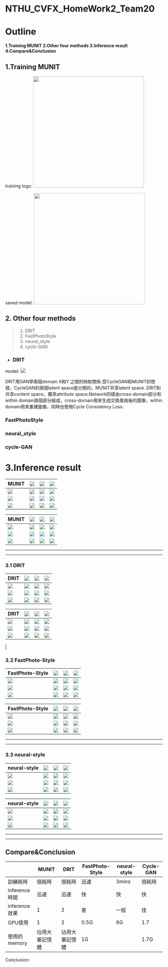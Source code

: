 
# NTHU_CVFX_HomeWork2_Team20



# Outline

**1.Training MUNIT
2.Other four methods
3.Inference result
4.Compare&Conclusion**

## 1.Training MUNIT



training logs:
<img src="https://i.imgur.com/nhklRrB.png" width="355">


saved model:
<img src="https://i.imgur.com/noItfQj.png" width="355">





## **2. Other four methods**
> 1. DRIT
> 2. FastPhotoStyle
> 3. neural_style
> 4. cycle-GAN

- ### DRIT

model:
![](https://i.imgur.com/iNuJ7nF.png)


DRIT用GAN學兩個domain X和Y 之間的映射關係.受CycleGAN和MUNIT的啓發，CycleGAN的兩個latent space是分開的，MUNIT共享latent space. DRIT則共享content space，獨享attribute space.Network同樣由cross-domain部分和within domain兩個部分組成，cross-domain用來生成交換風格後的圖像，within domain用來重建圖像，同時也使用Cycle Consistency Loss.

### FastPhotoStyle

### neural_style

### cycle-GAN





# **3.Inference result**


|    MUNIT                                                | ![](https://i.imgur.com/klgcr9G.png) | ![](https://i.imgur.com/cEDUBRZ.png) | ![](https://i.imgur.com/nCqHRiW.png) |
|--------------------------------------|--------------------------------------|--------------------------------------|-------------------------------------|
| ![](https://i.imgur.com/DNsRM0v.png) | ![](https://i.imgur.com/HQgjkUj.png)                                    | ![](https://i.imgur.com/4HwsI3E.png)                                    | ![](https://i.imgur.com/ab7PnUQ.png)                                    |
| ![](https://i.imgur.com/Cj3hdo3.png) | ![](https://i.imgur.com/78ZbIQ0.png)                                   | ![](https://i.imgur.com/KbU9q7t.png)                                   | ![](https://i.imgur.com/jwnZFbx.png)                                  |
| ![](https://i.imgur.com/jXL2sqg.png)| ![](https://i.imgur.com/oxWhjjx.png)                                  | ![](https://i.imgur.com/H0aZXj3.png)                                  | ![](https://i.imgur.com/PffnLjS.png)                                 |


|    MUNIT                                                          | ![](https://i.imgur.com/DNsRM0v.png) | ![](https://i.imgur.com/Cj3hdo3.png) | ![](https://i.imgur.com/jXL2sqg.png) |
|--------------------------------------|--------------------------------------|--------------------------------------|-------------------------------------|
| ![](https://i.imgur.com/klgcr9G.png) | ![](https://i.imgur.com/ico3aiO.png)                                    | ![](https://i.imgur.com/aXmm4iO.png)                                    | ![](https://i.imgur.com/t1oNztm.png)                                   |
| ![](https://i.imgur.com/cEDUBRZ.png) | ![](https://i.imgur.com/YgehFw2.png)                                   | ![](https://i.imgur.com/U1cuDSm.png)                                   |  ![](https://i.imgur.com/Ls3pt8w.png)                                  |
| ![](https://i.imgur.com/nCqHRiW.png) | ![](https://i.imgur.com/90cLh1h.png)                                  | ![](https://i.imgur.com/0to7330.png)                                  | ![](https://i.imgur.com/PEhRQKd.png)                                 |


----
----

### **3.1 DRIT**


| DRIT                                 | ![](https://i.imgur.com/DNsRM0v.png) | ![](https://i.imgur.com/Cj3hdo3.png) | ![](https://i.imgur.com/jXL2sqg.png) |
|--------------------------------------|--------------------------------------|--------------------------------------|-------------------------------------|
| ![](https://i.imgur.com/klgcr9G.png) | ![](https://i.imgur.com/4aahfP2.png)                                    | ![](https://i.imgur.com/ECaesN2.png)                                    | ![](https://i.imgur.com/1FS6oAS.png)                                   |
| ![](https://i.imgur.com/cEDUBRZ.png) | ![](https://i.imgur.com/h7VbKlD.png)                                   | ![](https://i.imgur.com/N8FR84I.png)                                   | ![](https://i.imgur.com/9B3Zp8l.png)                                  |
| ![](https://i.imgur.com/nCqHRiW.png) | ![](https://i.imgur.com/HcHmjuB.png)                                  | ![](https://i.imgur.com/LpFFUo8.png)                                  | ![](https://i.imgur.com/2HH8org.png)                                 |


| DRIT                                 | ![](https://i.imgur.com/klgcr9G.png) | ![](https://i.imgur.com/cEDUBRZ.png) | ![](https://i.imgur.com/nCqHRiW.png) |
|--------------------------------------|--------------------------------------|--------------------------------------|-------------------------------------|
| ![](https://i.imgur.com/jXL2sqg.png) | ![](https://i.imgur.com/J8lMD3c.png)| ![](https://i.imgur.com/uAlhNZO.png)                                    | ![](https://i.imgur.com/SgUh2At.png)                                   |
| ![](https://i.imgur.com/Cj3hdo3.png) | ![](https://i.imgur.com/s8Wf0vl.png)                                   | ![](https://i.imgur.com/JQXw1VZ.png)                                   | ![](https://i.imgur.com/d3iBGUh.png)                                  |
| ![](https://i.imgur.com/DNsRM0v.png) |  ![](https://i.imgur.com/VCcwEuu.png)                          | ![](https://i.imgur.com/3qzZCmR.png)                                    | ![](https://i.imgur.com/oibFdd9.png)
|




### **3.2 FastPhoto-Style**

| FastPhoto-Style                        | ![](https://i.imgur.com/DNsRM0v.png) | ![](https://i.imgur.com/Cj3hdo3.png)|![](https://i.imgur.com/jXL2sqg.png) |
|--------------------------------------|--------------------------------------|--------------------------------------|-------------------------------------|
| ![](https://i.imgur.com/klgcr9G.png) |![](https://i.imgur.com/PEJfajr.png)| ![](https://i.imgur.com/qBt32VL.png)| ![](https://i.imgur.com/0Ky7fCh.png)
| ![](https://i.imgur.com/cEDUBRZ.png) |![](https://i.imgur.com/g6Zr1WK.png)|![](https://i.imgur.com/sWcDiyj.png)| ![](https://i.imgur.com/rLbYHiC.png)|
| ![](https://i.imgur.com/nCqHRiW.png) | ![](https://i.imgur.com/0PUMzVc.png)| ![](https://i.imgur.com/znoV8h4.png)| ![](https://i.imgur.com/c3nAGfw.png)|


| FastPhoto-Style              | ![](https://i.imgur.com/klgcr9G.png) | ![](https://i.imgur.com/cEDUBRZ.png) | ![](https://i.imgur.com/nCqHRiW.png) |
|--------------------------------------|--------------------------------------|--------------------------------------|-------------------------------------|
|![](https://i.imgur.com/DNsRM0v.png) |![](https://i.imgur.com/9iBrvfU.png)|![](https://i.imgur.com/XOQBm3y.png)| ![](https://i.imgur.com/ezI6sij.png)|
| ![](https://i.imgur.com/Cj3hdo3.png) |![](https://i.imgur.com/Q2lOrzG.png)|![](https://i.imgur.com/fbsQb5g.png)|![](https://i.imgur.com/h3IXLkc.png)
|![](https://i.imgur.com/jXL2sqg.png)|![](https://i.imgur.com/uPVVZpr.png)|![](https://i.imgur.com/E6HKkpZ.png)|![](https://i.imgur.com/yJ0wGAL.png)|



----
----


### **3.3 neural-style**



| neural-style                                 | ![](https://i.imgur.com/DNsRM0v.png) | ![](https://i.imgur.com/Cj3hdo3.png) | ![](https://i.imgur.com/jXL2sqg.png) |
|--------------------------------------|--------------------------------------|--------------------------------------|-------------------------------------|
| ![](https://i.imgur.com/klgcr9G.png) | ![](https://i.imgur.com/ShYcXDV.png)| ![](https://i.imgur.com/ZRaCKV3.png)| ![](https://i.imgur.com/Sxs4t2P.png)
| ![](https://i.imgur.com/cEDUBRZ.png) | ![](https://i.imgur.com/z6qoQiJ.png)| ![](https://i.imgur.com/VGQwlwt.png)| ![](https://i.imgur.com/THAS58N.png)
| ![](https://i.imgur.com/nCqHRiW.png) | ![](https://i.imgur.com/4F0jzll.png)| ![](https://i.imgur.com/wdbiWyy.png)| ![](https://i.imgur.com/GZ2ID9P.png)|




| neural-style                                | ![](https://i.imgur.com/klgcr9G.png) | ![](https://i.imgur.com/cEDUBRZ.png) | ![](https://i.imgur.com/nCqHRiW.png) |
|--------------------------------------|--------------------------------------|--------------------------------------|-------------------------------------|
| ![](https://i.imgur.com/DNsRM0v.png) |![](https://i.imgur.com/bNsneNP.png)| ![](https://i.imgur.com/zcDYd3Y.png)| ![](https://i.imgur.com/QAMcDEp.png)|
| ![](https://i.imgur.com/Cj3hdo3.png) |![](https://i.imgur.com/51yxt7O.png)|![](https://i.imgur.com/T5XYCDY.png)| ![](https://i.imgur.com/jMZAeHR.png)
|![](https://i.imgur.com/jXL2sqg.png) |![](https://i.imgur.com/Ewx5Tay.png)|![](https://i.imgur.com/trgp5L7.png)|![](https://i.imgur.com/nKabh6K.png)|




----
----

## Compare&Conclusion

|               | MUNIT | DRIT | FastPhoto-Style | neural-style | Cycle-GAN |
|---------------|-------|------|-----------------|--------------|-----------|
| 訓練耗時      |   很耗時    |  很耗時    |      迅速           |    3mins          |       很耗時    |
| inference時間      |  迅速     |  迅速    |         快        |     快     |     快      |
| inference效果 |    1   |   2   |        差         |          一般    |      佳     |
| GPU使用       |   1    |  2    |       0.5G          |   6G           |   1.7       |
| 使用的memory  |  佔用大量記憶體     |   佔用大量記憶體    |      1G |      |      1.7G      |

Conclusion:






